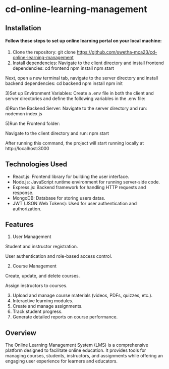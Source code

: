 # cd-online-learning-management

<h2> Installation</h2>
<h4>Follow these steps to set up online learning portal  on your local machine:</h4>

1) Clone the repository: 
     git clone https://github.com/swetha-mca23/cd-online-learning-management
2) Install dependencies: 
     Navigate to the client directory and install frontend dependencies:
     cd frontend
     npm install
     npm start
   
Next, open a new terminal tab, navigate to the server directory and install backend dependencies:
    cd backend
    npm install
    npm init

3)Set up Environment Variables:
Create a .env file in both the client and server directories and define the following variables in the .env file:

4)Run the Backend Server:
Navigate to the server directory and run:
nodemon index.js

5)Run the Frontend folder:

Navigate to the client directory and run:
npm start

After running this command, the project will start running locally at http://localhost:3000

<h2>Technologies Used</h2>

+ React.js: Frontend library for building the user interface.
+ Node.js: JavaScript runtime environment for running server-side code.
+ Express.js: Backend framework for handling HTTP requests and response.
+ MongoDB: Database for storing users datas.
+ JWT (JSON Web Tokens): Used for user authentication and authorization.

<h2>Features</h2>

1) User Management
<p>Student and instructor registration.</p>
<p>User authentication and role-based access control.</p>

2) Course Management
<p>Create, update, and delete courses.</p>
<p>Assign instructors to courses.</p>
  
3) Upload and manage course materials (videos, PDFs, quizzes, etc.).
4) Interactive learning modules.
5) Create and manage  assignments.
6) Track student progress.
7) Generate detailed reports on course performance.


<h2>Overview</h2>

The Online Learning Management System (LMS) is a comprehensive platform designed to facilitate online education. 
It provides tools for managing courses, students, instructors, and assignments while offering an engaging user experience for learners and educators.



